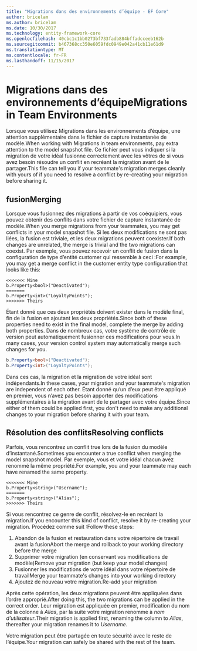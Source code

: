 ```yaml
---
title: "Migrations dans des environnements d’équipe - EF Core"
author: bricelam
ms.author: bricelam
ms.date: 10/30/2017
ms.technology: entity-framework-core
ms.openlocfilehash: 40cbc1c1bb0273bf733fadb884bffadcceeb162b
ms.sourcegitcommit: b467368cc350e6059fdc0949e042a41cb11e61d9
ms.translationtype: MT
ms.contentlocale: fr-FR
ms.lasthandoff: 11/15/2017
---
```

<a name="migrations-in-team-environments"></a><span data-ttu-id="cd385-102">Migrations dans des environnements d’équipe</span><span class="sxs-lookup"><span data-stu-id="cd385-102">Migrations in Team Environments</span></span>
===============================
<span data-ttu-id="cd385-103">Lorsque vous utilisez Migrations dans les environnements d’équipe, une attention supplémentaire dans le fichier de capture instantanée de modèle.</span><span class="sxs-lookup"><span data-stu-id="cd385-103">When working with Migrations in team environments, pay extra attention to the model snapshot file.</span></span> <span data-ttu-id="cd385-104">Ce fichier peut vous indiquer si la migration de votre idéal fusionne correctement avec les vôtres de si vous avez besoin résoudre un conflit en recréant la migration avant de le partager.</span><span class="sxs-lookup"><span data-stu-id="cd385-104">This file can tell you if your teammate's migration merges cleanly with yours of if you need to resolve a conflict by re-creating your migration before sharing it.</span></span>

<a name="merging"></a><span data-ttu-id="cd385-105">fusion</span><span class="sxs-lookup"><span data-stu-id="cd385-105">Merging</span></span>
-------
<span data-ttu-id="cd385-106">Lorsque vous fusionnez des migrations à partir de vos coéquipiers, vous pouvez obtenir des conflits dans votre fichier de capture instantanée de modèle.</span><span class="sxs-lookup"><span data-stu-id="cd385-106">When you merge migrations from your teammates, you may get conflicts in your model snapshot file.</span></span> <span data-ttu-id="cd385-107">Si les deux modifications ne sont pas liées, la fusion est triviale, et les deux migrations peuvent coexister.</span><span class="sxs-lookup"><span data-stu-id="cd385-107">If both changes are unrelated, the merge is trivial and the two migrations can coexist.</span></span> <span data-ttu-id="cd385-108">Par exemple, vous pouvez recevoir un conflit de fusion dans la configuration de type d’entité customer qui ressemble à ceci :</span><span class="sxs-lookup"><span data-stu-id="cd385-108">For example, you may get a merge conflict in the customer entity type configuration that looks like this:</span></span>

    <<<<<<< Mine
    b.Property<bool>("Deactivated");
    =======
    b.Property<int>("LoyaltyPoints");
    >>>>>>> Theirs

<span data-ttu-id="cd385-109">Étant donné que ces deux propriétés doivent exister dans le modèle final, fin de la fusion en ajoutant les deux propriétés.</span><span class="sxs-lookup"><span data-stu-id="cd385-109">Since both of these properties need to exist in the final model, complete the merge by adding both properties.</span></span> <span data-ttu-id="cd385-110">Dans de nombreux cas, votre système de contrôle de version peut automatiquement fusionner ces modifications pour vous.</span><span class="sxs-lookup"><span data-stu-id="cd385-110">In many cases, your version control system may automatically merge such changes for you.</span></span>

``` csharp
b.Property<bool>("Deactivated");
b.Property<int>("LoyaltyPoints");
```

<span data-ttu-id="cd385-111">Dans ces cas, la migration et la migration de votre idéal sont indépendants.</span><span class="sxs-lookup"><span data-stu-id="cd385-111">In these cases, your migration and your teammate's migration are independent of each other.</span></span> <span data-ttu-id="cd385-112">Étant donné qu’un d’eux peut être appliqué en premier, vous n’avez pas besoin apporter des modifications supplémentaires à la migration avant de le partager avec votre équipe.</span><span class="sxs-lookup"><span data-stu-id="cd385-112">Since either of them could be applied first, you don't need to make any additional changes to your migration before sharing it with your team.</span></span>

<a name="resolving-conflicts"></a><span data-ttu-id="cd385-113">Résolution des conflits</span><span class="sxs-lookup"><span data-stu-id="cd385-113">Resolving conflicts</span></span>
-------------------
<span data-ttu-id="cd385-114">Parfois, vous rencontrez un conflit true lors de la fusion du modèle d’instantané.</span><span class="sxs-lookup"><span data-stu-id="cd385-114">Sometimes you encounter a true conflict when merging the model snapshot model.</span></span> <span data-ttu-id="cd385-115">Par exemple, vous et votre idéal chacun avez renommé la même propriété.</span><span class="sxs-lookup"><span data-stu-id="cd385-115">For example, you and your teammate may each have renamed the same property.</span></span>

    <<<<<<< Mine
    b.Property<string>("Username");
    =======
    b.Property<string>("Alias");
    >>>>>>> Theirs

<span data-ttu-id="cd385-116">Si vous rencontrez ce genre de conflit, résolvez-le en recréant la migration.</span><span class="sxs-lookup"><span data-stu-id="cd385-116">If you encounter this kind of conflict, resolve it by re-creating your migration.</span></span> <span data-ttu-id="cd385-117">Procédez comme suit :</span><span class="sxs-lookup"><span data-stu-id="cd385-117">Follow these steps:</span></span>

1. <span data-ttu-id="cd385-118">Abandon de la fusion et restauration dans votre répertoire de travail avant la fusion</span><span class="sxs-lookup"><span data-stu-id="cd385-118">Abort the merge and rollback to your working directory before the merge</span></span>
2. <span data-ttu-id="cd385-119">Supprimer votre migration (en conservant vos modifications de modèle)</span><span class="sxs-lookup"><span data-stu-id="cd385-119">Remove your migration (but keep your model changes)</span></span>
3. <span data-ttu-id="cd385-120">Fusionner les modifications de votre idéal dans votre répertoire de travail</span><span class="sxs-lookup"><span data-stu-id="cd385-120">Merge your teammate's changes into your working directory</span></span>
4. <span data-ttu-id="cd385-121">Ajoutez de nouveau votre migration.</span><span class="sxs-lookup"><span data-stu-id="cd385-121">Re-add your migration</span></span>

<span data-ttu-id="cd385-122">Après cette opération, les deux migrations peuvent être appliquées dans l’ordre approprié.</span><span class="sxs-lookup"><span data-stu-id="cd385-122">After doing this, the two migrations can be applied in the correct order.</span></span> <span data-ttu-id="cd385-123">Leur migration est appliquée en premier, modification du nom de la colonne à *Alias*, par la suite votre migration renomme à *nom d’utilisateur*.</span><span class="sxs-lookup"><span data-stu-id="cd385-123">Their migration is applied first, renaming the column to *Alias*, thereafter your migration renames it to *Username*.</span></span>

<span data-ttu-id="cd385-124">Votre migration peut être partagée en toute sécurité avec le reste de l’équipe.</span><span class="sxs-lookup"><span data-stu-id="cd385-124">Your migration can safely be shared with the rest of the team.</span></span>
